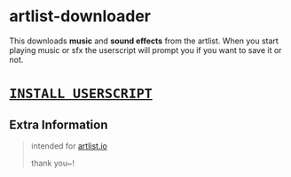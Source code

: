 # artlist-downloader

This downloads **music** and **sound effects** from the artlist. When you start playing music or sfx the userscript will prompt you if you want to save it or not.

# [`INSTALL USERSCRIPT`](https://github.com/xNasuni/artlist-downloader/raw/main/artlist-downloader.user.js)

## Extra Information

> intended for [artlist.io](https://artlist.io)
> 
> thank you~!
